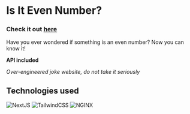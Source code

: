 # Is It Even Number?

### Check it out <a href="https://www.tosterabgx.me" target="_blank">here</a>

Have you ever wondered if something is an even number? Now you can know it!

**API included**

*Over-engineered joke website, do not take it seriously*

## Technologies used
![NextJS](https://img.shields.io/badge/next%20js-000000?style=for-the-badge&logo=nextdotjs&logoColor=white)
![TailwindCSS](https://img.shields.io/badge/Tailwind_CSS-38B2AC?style=for-the-badge&logo=tailwind-css&logoColor=white)
![NGINX](https://img.shields.io/badge/Nginx-009639?style=for-the-badge&logo=nginx&logoColor=white)
